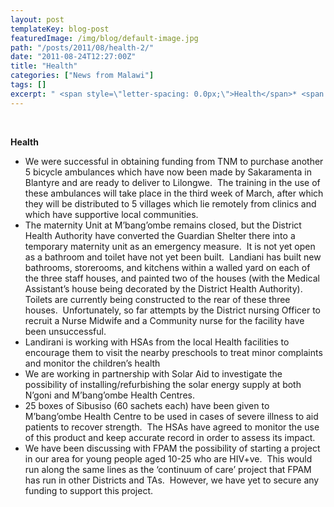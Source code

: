 ```yaml
---
layout: post
templateKey: blog-post
featuredImage: /img/blog/default-image.jpg
path: "/posts/2011/08/health-2/"
date: "2011-08-24T12:27:00Z"
title: "Health"
categories: ["News from Malawi"]
tags: []
excerpt: " <span style=\"letter-spacing: 0.0px;\">Health</span>* <span style=\"letter-spacing: 0.0px;\">We ha..."
---
```


 

<span style="letter-spacing: 0.0px;">**Health**</span>

* <span style="letter-spacing: 0.0px;">We were successful in obtaining funding from TNM to purchase another 5 bicycle ambulances which have now been made by Sakaramenta in Blantyre and are ready to deliver to Lilongwe.  The training in the use of these ambulances will take place in the third week of March, after which they will be distributed to 5 villages which lie remotely from clinics and which have supportive local communities.</span>
* <span style="letter-spacing: 0.0px;">The maternity Unit at M’bang’ombe remains closed, but the District Health Authority have converted the Guardian Shelter there into a temporary maternity unit as an emergency measure.  It is not yet open as a bathroom and toilet have not yet been built.  Landiani has built new bathrooms, storerooms, and kitchens within a walled yard on each of the three staff houses, and painted two of the houses (with the Medical Assistant’s house being decorated by the District Health Authority).  Toilets are currently being constructed to the rear of these three houses.  Unfortunately, so far attempts by the District nursing Officer to recruit a Nurse Midwife and a Community nurse for the facility have been unsuccessful.</span>
* <span style="letter-spacing: 0.0px;">Landirani is working with HSAs from the local Health facilities to encourage them to visit the nearby preschools to treat minor complaints and monitor the children’s health</span>
* <span style="letter-spacing: 0.0px;">We are working in partnership with Solar Aid to investigate the possibility of installing/refurbishing the solar energy supply at both N’goni and M’bang’ombe Health Centres.  </span>
* <span style="letter-spacing: 0.0px;">25 boxes of Sibusiso (60 sachets each) have been given to M’bang’ombe Health Centre to be used in cases of severe illness to aid patients to recover strength.  The HSAs have agreed to monitor the use of this product and keep accurate record in order to assess its impact.</span>
* <span style="letter-spacing: 0.0px;">We have been discussing with FPAM the possibility of starting a project in our area for young people aged 10-25 who are HIV+ve.  This would run along the same lines as the ‘continuum of care’ project that FPAM has run in other Districts and TAs.  However, we have yet to secure any funding to support this project. </span>